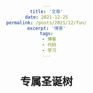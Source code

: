 ```yaml
---
title: '文章'
date: 2021-12-25
permalink: /posts/2021/12/fun/
excerpt: '博客'
tags:
  - 博客
  - 代码
  - 学习
---
```


<!DOCTYPE html>
<html>
    <head>
    <title>圣诞节圣诞树</title>
    <meta charset="utf-8">
    <style>
                 *{
                     text-align:center;
                   }
                html, body { width: 100%; height: 100%; margin: 0; padding: 0; border: 0; }
            div { margin: 0; padding: 0; border: 0; }
            .nav { 
                position: absolute; 
                top: 0; 
                left: 0; 
                width: 100%; 
                height: 27px; 
                background-color: white; 
                color: black; 
                text-align: center; 
                line-height: 25px;
            }
            a { color: black; text-decoration: none; border-bottom: 1px dashed black; }
            a:hover { border-bottom: 1px solid red; }
            .previous { float: left; margin-left: 10px; }
            .next { float: right; margin-right: 10px; }
            .green { color: green; }
            .red { color: red; }
            textarea { width: 100%; height: 100%; border: 0; padding: 0; margin: 0; padding-bottom: 20px; }
            .block-outer { float: left; width: 22%; height: 100%; padding: 5px; border-left: 1px solid black; margin: 30px 3px 3px 3px; }
            .block-inner { height: 68%; }
            .one { border: 0; }
</style>
    </head>
    <body marginwidth="0" marginheight="0">
    <h1>专属圣诞树</h1>
    <canvas id="c" height="356" width="446">
<script>
            var collapsed = true;
            function toggle() {
                var fs = top.document.getElementsByTagName('frameset')[0];
                var f = fs.getElementsByTagName('frame');
                if (collapsed) {
                    fs.rows = '250px,*';
                    // enable resizing of frames in firefox/opera
                    fs.noResize = false;
                    f[0].noResize = false;
                    f[1].noResize = false;
                } else {
                    fs.rows = '30px,*';
                    // disable resizing of frames in firefox/opera
                    fs.noResize = true;
                    f[0].noResize = true;
                    f[1].noResize = true;
                }
                collapsed = !collapsed;
            }
</script>
<script>
            var b = document.body;
            var c = document.getElementsByTagName('canvas')[0];
            var a = c.getContext('2d');
            document.body.clientWidth; // fix bug in chrome.
</script>
<script>
// start of submission //
M=Math;Q=M.random;J=[];U=16;T=M.sin;E=M.sqrt;for(O=k=0;x=z=j=i=k<200;)with(M[k]=k?c.cloneNode(0):c){width=height=k?32:W=446;with(getContext('2d'))if(k>10|!k)for(font='60px Impact',V='rgba(';I=i*U,fillStyle=k?k==13?V+'205,205,215,.15)':V+(147+I)+','+(k%2?128+I:0)+','+I+',.5)':'#cca',i<7;)beginPath(fill(arc(U-i/3,24-i/2,k==13?4-(i++)/2:8-i++,0,M.PI*2,1)));else for(;x=T(i),y=Q()*2-1,D=x*x+y*y,B=E(D-x/.9-1.5*y+1),R=67*(B+1)*(L=k/9+.8)>>1,i++<W;)if(D<1)beginPath(strokeStyle=V+R+','+(R+B*L>>0)+',40,.1)'),moveTo(U+x*8,U+y*8),lineTo(U+x*U,U+y*U),stroke();for(y=H=k+E(k++)*25,R=Q()*W;P=3,j<H;)J[O++]=[x+=T(R)*P+Q()*6-3,y+=Q()*U-8,z+=T(R-11)*P+Q()*6-3,j/H*20+((j+=U)>H&Q()>.8?Q(P=9)*4:0)>>1]}setInterval(function G(m,l){A=T(D-11);if(l)return(m[2]-l[2])*A+(l[0]-m[0])*T(D);a.clearRect(0,0,W,W);J.sort(G);for(i=0;L=J[i++];a.drawImage(M[L[3]+1],207+L[0]*A+L[2]*T(D)>>0,L[1]>>1)){if(i==2e3)a.fillText('Merry Christmas!',U,345);if(!(i%7))a.drawImage(M[13],((157*(i*i)+T(D*5+i*i)*5)%W)>>0,((113*i+(D*i)/60)%(290+i/99))>>0);}D+=.02},1)
// end of submission //
</script>
</canvas>
</body>
</html>



